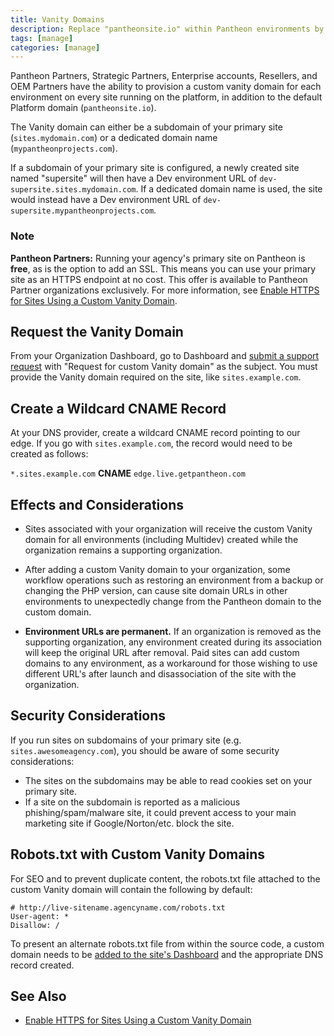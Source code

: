 ```yaml
---
title: Vanity Domains
description: Replace "pantheonsite.io" within Pantheon environments by adding a custom vanity domain.
tags: [manage]
categories: [manage]
---
```

Pantheon Partners, Strategic Partners, Enterprise accounts, Resellers, and OEM Partners have the ability to provision a custom vanity domain for each environment on every site running on the platform, in addition to the default Platform domain (`pantheonsite.io`).

The Vanity domain can either be a subdomain of your primary site (`sites.mydomain.com`) or a dedicated domain name (`mypantheonprojects.com`).

If a subdomain of your primary site is configured, a newly created site named "supersite" will then have a Dev environment URL of `dev-supersite.sites.mydomain.com`. If a dedicated domain name is used, the site would instead have a Dev environment URL of `dev-supersite.mypantheonprojects.com`.
<div class="alert alert-info">
<h3>Note</h3>
<strong>Pantheon Partners:</strong> Running your agency's primary site on Pantheon is <strong>free</strong>, as is the option to add an SSL. This means you can use your primary site as an HTTPS endpoint at no cost. This offer is available to Pantheon Partner organizations exclusively. For more information, see <a href="/docs/enable-https-vanity-domain">Enable HTTPS for Sites Using a Custom Vanity Domain</a>.
</div>

## Request the Vanity Domain

From your Organization Dashboard, go to Dashboard and [submit a support request](/docs/getting-support) with "Request for custom Vanity domain" as the subject. You must provide the Vanity domain required on the site, like `sites.example.com`.

## Create a Wildcard CNAME Record

At your DNS provider, create a wildcard CNAME record pointing to our edge. If you go with `sites.example.com`, the record would need to be created as follows:

`*.sites.example.com` **CNAME** `edge.live.getpantheon.com`

## Effects and Considerations

 - Sites associated with your organization will receive the custom Vanity domain for all environments (including Multidev) created while the organization remains a supporting organization.

 - After adding a custom Vanity domain to your organization, some workflow operations such as restoring an environment from a backup or changing the PHP version, can cause site domain URLs in other environments to unexpectedly change from the Pantheon domain to the custom domain.

 - **Environment URLs are permanent.** If an organization is removed as the supporting organization, any environment created during its association will keep the original URL after removal. Paid sites can add custom domains to any environment, as a workaround for those wishing to use different URL's after launch and disassociation of the site with the organization.


## Security Considerations

If you run sites on subdomains of your primary site (e.g. `sites.awesomeagency.com`), you should be aware of some security considerations:

* The sites on the subdomains may be able to read cookies set on your primary site.
* If a site on the subdomain is reported as a malicious phishing/spam/malware site, it could prevent access to your main marketing site if Google/Norton/etc. block the site.


## Robots.txt with Custom Vanity Domains

For SEO and to prevent duplicate content, the robots.txt file attached to the custom Vanity domain will contain the following by default:

```
# http://live-sitename.agencyname.com/robots.txt
User-agent: *
Disallow: /
```
To present an alternate robots.txt file from within the source code, a custom domain needs to be <a href="/docs/domains#step-2-add-domains-to-the-site-environment" data-proofer-ignore>added to the site's Dashboard</a> and the appropriate DNS record created.

## See Also
- [Enable HTTPS for Sites Using a Custom Vanity Domain](/docs/enable-https-vanity-domain)
